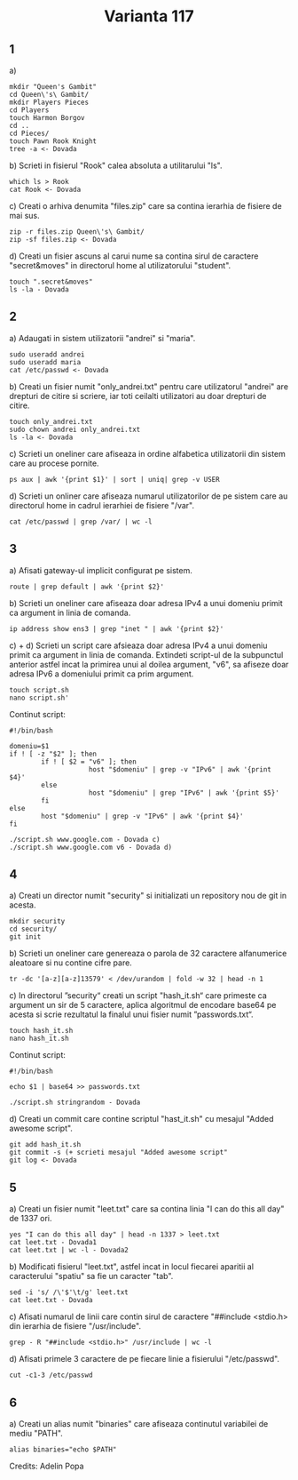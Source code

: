 <h1 align="center"> Varianta 117</h1>

## 1

a)

    mkdir "Queen's Gambit"
    cd Queen\'s\ Gambit/
    mkdir Players Pieces
    cd Players
    touch Harmon Borgov
    cd ..
    cd Pieces/
    touch Pawn Rook Knight
    tree -a <- Dovada

b) Scrieti in fisierul "Rook" calea absoluta a utilitarului "ls".

    which ls > Rook
    cat Rook <- Dovada

c) Creati o arhiva denumita "files.zip" care sa contina ierarhia de fisiere de mai sus.

    zip -r files.zip Queen\'s\ Gambit/
    zip -sf files.zip <- Dovada

d) Creati un fisier ascuns al carui nume sa contina sirul de caractere "secret&moves" in directorul home al utilizatorului "student".

    touch ".secret&moves"
    ls -la - Dovada

## 2

a) Adaugati in sistem utilizatorii "andrei" si "maria".

    sudo useradd andrei
    sudo useradd maria
    cat /etc/passwd <- Dovada

b) Creati un fisier numit "only_andrei.txt" pentru care utilizatorul "andrei" are drepturi de citire si scriere, iar toti ceilalti utilizatori au doar drepturi de citire.

    touch only_andrei.txt
    sudo chown andrei only_andrei.txt
    ls -la <- Dovada

c) Scrieti un oneliner care afiseaza in ordine alfabetica utilizatorii din sistem care au procese pornite.

    ps aux | awk '{print $1}' | sort | uniq| grep -v USER

d) Scrieti un onliner care afiseaza numarul utilizatorilor de pe sistem care au directorul home in cadrul ierarhiei de fisiere "/var".

    cat /etc/passwd | grep /var/ | wc -l

## 3

a) Afisati gateway-ul implicit configurat pe sistem.

    route | grep default | awk '{print $2}'

b) Scrieti un oneliner care afiseaza doar adresa IPv4 a unui domeniu primit ca argument in linia de comanda.

    ip address show ens3 | grep "inet " | awk '{print $2}'

c) + d) Scrieti un script care afsieaza doar adresa IPv4 a unui domeniu primit ca argument in linia de comanda. Extindeti script-ul de la subpunctul anterior astfel incat la primirea unui al doilea argument, "v6", sa afiseze doar adresa IPv6 a domeniului primit ca prim argument.

    touch script.sh
    nano script.sh'

Continut script:

    #!/bin/bash

    domeniu=$1
    if ! [ -z "$2" ]; then
            if ! [ $2 = "v6" ]; then
                        host "$domeniu" | grep -v "IPv6" | awk '{print $4}'
            else
                        host "$domeniu" | grep "IPv6" | awk '{print $5}'
            fi
    else
            host "$domeniu" | grep -v "IPv6" | awk '{print $4}'
    fi

    ./script.sh www.google.com - Dovada c)
    ./script.sh www.google.com v6 - Dovada d)

## 4

a) Creati un director numit "security" si initializati un repository nou de git in acesta.

    mkdir security
    cd security/
    git init

b) Scrieti un oneliner care genereaza o parola de 32 caractere alfanumerice aleatoare si nu contine cifre pare.

    tr -dc '[a-z][a-z]13579' < /dev/urandom | fold -w 32 | head -n 1

c) In directorul ”security“ creati un script "hash_it.sh“ care primeste ca argument un sir de 5 caractere, aplica algoritmul de encodare base64 pe acesta si scrie rezultatul la finalul unui
fisier numit ”passwords.txt“.

    touch hash_it.sh
    nano hash_it.sh

Continut script:

    #!/bin/bash

    echo $1 | base64 >> passwords.txt

    ./script.sh stringrandom - Dovada

d) Creati un commit care contine scriptul "hast_it.sh" cu mesajul "Added awesome script".

    git add hash_it.sh
    git commit -s (+ scrieti mesajul "Added awesome script"
    git log <- Dovada

## 5

a) Creati un fisier numit "leet.txt" care sa contina linia "I can do this all day" de 1337 ori.

    yes "I can do this all day" | head -n 1337 > leet.txt
    cat leet.txt - Dovada1
    cat leet.txt | wc -l - Dovada2

b) Modificati fisierul "leet.txt", astfel incat in locul fiecarei aparitii al caracterului "spatiu" sa fie un caracter "tab".

    sed -i 's/ /\'$'\t/g' leet.txt
    cat leet.txt - Dovada

c) Afisati numarul de linii care contin sirul de caractere "##include <stdio.h> din ierarhia de fisiere "/usr/include".

    grep - R "##include <stdio.h>" /usr/include | wc -l

d) Afisati primele 3 caractere de pe fiecare linie a fisierului "/etc/passwd".

    cut -c1-3 /etc/passwd

## 6

a) Creati un alias numit "binaries" care afiseaza continutul variabilei de mediu "PATH".

    alias binaries="echo $PATH"

Credits: Adelin Popa
